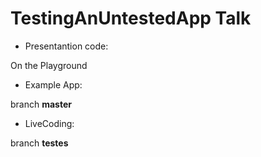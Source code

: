 # TestingAnUntestedApp Talk

- Presentantion code: 

On the Playground 


- Example App: 

branch **master** 


- LiveCoding: 

branch **testes**


